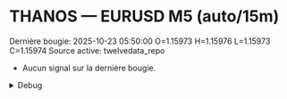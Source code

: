 # THANOS — EURUSD M5 (auto/15m)
Dernière bougie: 2025-10-23 05:50:00  O=1.15973  H=1.15976  L=1.15973  C=1.15974
Source active: twelvedata_repo

- Aucun signal sur la dernière bougie.

<details><summary>Debug</summary>

- TD_API_KEY manquant.

</details>